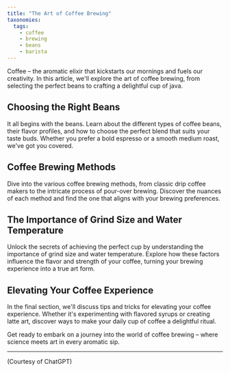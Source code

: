 ```yaml
---
title: "The Art of Coffee Brewing"
taxonomies:
  tags:
    - coffee
    - brewing
    - beans
    - barista
---
```


Coffee – the aromatic elixir that kickstarts our mornings and fuels our creativity. In this article, we'll explore the art of coffee brewing, from selecting the perfect beans to crafting a delightful cup of java.

## Choosing the Right Beans

It all begins with the beans. Learn about the different types of coffee beans, their flavor profiles, and how to choose the perfect blend that suits your taste buds. Whether you prefer a bold espresso or a smooth medium roast, we've got you covered.

## Coffee Brewing Methods

Dive into the various coffee brewing methods, from classic drip coffee makers to the intricate process of pour-over brewing. Discover the nuances of each method and find the one that aligns with your brewing preferences.

## The Importance of Grind Size and Water Temperature

Unlock the secrets of achieving the perfect cup by understanding the importance of grind size and water temperature. Explore how these factors influence the flavor and strength of your coffee, turning your brewing experience into a true art form.

## Elevating Your Coffee Experience

In the final section, we'll discuss tips and tricks for elevating your coffee experience. Whether it's experimenting with flavored syrups or creating latte art, discover ways to make your daily cup of coffee a delightful ritual.

Get ready to embark on a journey into the world of coffee brewing – where science meets art in every aromatic sip.

---

(Courtesy of ChatGPT)